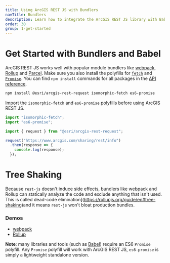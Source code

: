 ```yaml
---
title: Using ArcGIS REST JS with Bundlers
navTitle: Bundlers
description: Learn how to integrate the ArcGIS REST JS library with Babel and modern bundlers like webpack, Rollup and Parcel.
order: 30
group: 1-get-started
---
```


# Get Started with Bundlers and Babel

ArcGIS REST JS works well with popular module bundlers like [webpack](https://webpack.js.org/), [Rollup](https://rollupjs.org/) and [Parcel](https://parceljs.org/). Make sure you also install the polyfills for [`fetch`](https://github.com/matthew-andrews/isomorphic-fetch) and [`Promise`](https://github.com/stefanpenner/es6-promise). You can find `npm install` commands for all packages in the [API reference](../../api).

```bash
npm install @esri/arcgis-rest-request isomorphic-fetch es6-promise
```

Import the `isomorphic-fetch` and `es6-promise` polyfills before using ArcGIS REST JS.

```js
import "isomorphic-fetch";
import "es6-promise";

import { request } from "@esri/arcgis-rest-request";

request("https://www.arcgis.com/sharing/rest/info")
  .then(response => {
    console.log(response);
  });
```

# Tree Shaking

Because `rest-js` doesn't induce side effects, bundlers like webpack and Rollup can statically analyze the code and exclude anything that isn't used. This is called dead-code elimination](https://rollupjs.org/guide/en#tree-shaking)and it means `rest-js` won't bloat production bundles.

### Demos

* [webpack](https://github.com/Esri/arcgis-rest-js/tree/master/demos/tree-shaking-webpack)
* [Rollup](https://github.com/Esri/arcgis-rest-js/tree/master/demos/tree-shaking-rollup)

**Note**: many libraries and tools (such as [Babel](https://babeljs.io/docs/usage/polyfill/)) require an ES6 `Promise` polyfill. Any `Promise` polyfill will work with ArcGIS REST JS, `es6-promise` is simply a lightweight standalone version.